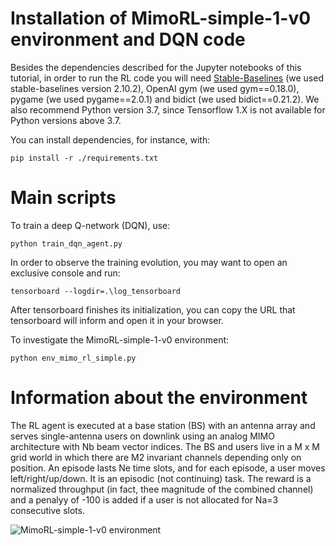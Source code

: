 # Installation of MimoRL-simple-1-v0 environment and DQN code

Besides the dependencies described for the Jupyter notebooks of this tutorial, in order to run the RL code you will need 
[Stable-Baselines](https://stable-baselines.readthedocs.io/en/master/) (we used stable-baselines version 2.10.2), OpenAI gym (we used gym==0.18.0), pygame (we used pygame==2.0.1) and bidict (we used bidict==0.21.2). We also recommend Python version 3.7, since Tensorflow 1.X is not available for Python versions above 3.7. 

You can install dependencies, for instance, with:

```
pip install -r ./requirements.txt
```

# Main scripts

To train a deep Q-network (DQN), use:
```
python train_dqn_agent.py
```

In order to observe the training evolution, you may want to open an exclusive console and run:
```
tensorboard --logdir=.\log_tensorboard
```
After tensorboard finishes its initialization, you can copy the URL that tensorboard will inform and open it in your browser.

To investigate the MimoRL-simple-1-v0 environment:
```
python env_mimo_rl_simple.py
```

# Information about the environment

The RL agent is executed at a base station (BS) with an antenna array and serves single-antenna users on downlink using an analog MIMO architecture with Nb beam vector indices. The BS and users live in a M x M grid world in which there are M2 invariant channels depending only on position. An episode lasts Ne time slots, and for each episode, a user moves left/right/up/down. It is an episodic (not continuing) task. The reward is a normalized throughput (in fact, thee magnitude of the combined channel) and a penalyy of -100 is added if a user is not allocated for Na=3 consecutive slots.

![MimoRL-simple-1-v0 environment](./docs/MimoRL-simple-1-v0.png)
